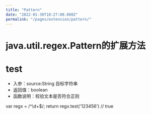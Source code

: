 ```yaml
---
title: "Pattern"
date: "2022-01-30T10:27:00.000Z"
permalink: "/pages/extension/pattern/"
---
```

# java.util.regex.Pattern的扩展方法


# test

 * 入参：source:String 目标字符串
 * 返回值：boolean
 * 函数说明：校验文本是否符合正则

var regx = /^\d+$/;
return regx.test('123456')  // true